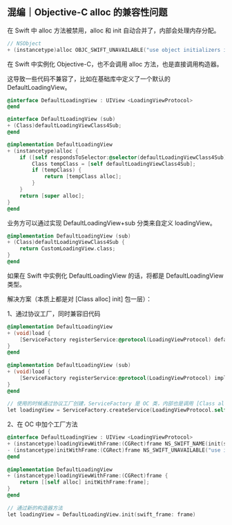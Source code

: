 ## 混编｜Objective-C alloc 的兼容性问题

在 Swift 中 alloc 方法被禁用，alloc 和 init 自动合并了，内部会处理内存分配。

```objectivec
// NSObject
+ (instancetype)alloc OBJC_SWIFT_UNAVAILABLE("use object initializers instead");
```

在 Swift 中实例化 Objective-C，也不会调用 alloc 方法，也是直接调用构造器。

这导致一些代码不兼容了，比如在基础库中定义了一个默认的 DefaultLoadingView。

```objectivec
@interface DefaultLoadingView : UIView <LoadingViewProtocol>
@end

@interface DefaultLoadingView (sub)
+ (Class)defaultLoadingViewClass4Sub;
@end

@implementation DefaultLoadingView
+ (instancetype)alloc {
    if ([self respondsToSelector:@selector(defaultLoadingViewClass4Sub)]) {
        Class tempClass = [self defaultLoadingViewClass4Sub];
        if (tempClass) {
            return [tempClass alloc];
        }
    }
    return [super alloc];
}
@end
```

业务方可以通过实现 DefaultLoadingView+sub 分类来自定义 loadingView。

```objectivec
@implementation DefaultLoadingView (sub)
+ (Class)defaultLoadingViewClass4Sub {
    return CustomLoadingView.class;
}
@end
```

如果在 Swift 中实例化 DefaultLoadingView 的话，将都是 DefaultLoadingView 类型。

解决方案（本质上都是对 [Class alloc] init] 包一层）：

1、通过协议工厂，同时兼容旧代码

```objectivec
@implementation DefaultLoadingView
+ (void)load {
    [ServiceFactory registerService:@protocol(LoadingViewProtocol) defaultImplClass:self.class];
}
@end
  
@implementation DefaultLoadingView (sub)
+ (void)load {
    [ServiceFactory registerService:@protocol(LoadingViewProtocol) implClass:CustomLoadingView.class];
}
@end
  
// 使用的时候通过协议工厂创建，ServiceFactory 是 OC 类，内部也是调用 [Class alloc] init]
let loadingView = ServiceFactory.createService(LoadingViewProtocol.self, initBlock: nil) as! UIView & LoadingViewProtocol
```

2、在 OC 中加个工厂方法

```objectivec
@interface DefaultLoadingView : UIView <LoadingViewProtocol>
+ (instancetype)loadingViewWithFrame:(CGRect)frame NS_SWIFT_NAME(init(swift_frame:));
- (instancetype)initWithFrame:(CGRect)frame NS_SWIFT_UNAVAILABLE("use init(swift_frame:)");
@end
  
@implementation DefaultLoadingView
+ (instancetype)loadingViewWithFrame:(CGRect)frame {
    return [[self alloc] initWithFrame:frame];
}
@end
  
// 通过新的构造器方法
let loadingView = DefaultLoadingView.init(swift_frame: frame)
```

